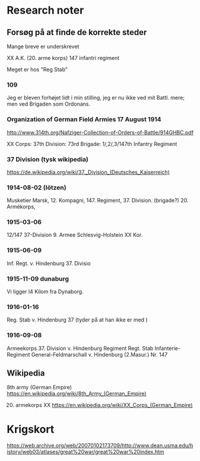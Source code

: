 # Research noter

## Forsøg på at finde de korrekte steder

Mange breve er underskrevet

XX A.K. (20. arme korps)
147 infantri regiment

Meget er hos "Reg Stab"

### 109

Jeg er bleven forhøjet lidt i min stilling, jeg er nu ikke ved mit Battl. mere; men ved Brigaden som Ordonans.

### Organization of German Field Armies 17 August 1914

http://www.314th.org/Nafziger-Collection-of-Orders-of-Battle/914GHBC.pdf

XX Corps:
37th Division:
73rd Brigade:
1/,2/,3/147th Infantry Regiment

### 37 Division (tysk wikipedia)

https://de.wikipedia.org/wiki/37._Division_(Deutsches_Kaiserreich)

### 1914-08-02 (lötzen)

Musketier Marsk, 12. Kompagni, 147. Regiment, 37. Division. (brigade?) 20. Armékorps,

### 1915-03-06

12/147 37-Division 9. Armee
Schlesvig-Holstein
XX Kor.

### 1915-06-09

Inf. Regt. v. Hindenburg 37. Divisio

### 1915-11-09 dunaburg

Vi ligger l4 Kilom fra Dynaborg.

### 1916-01-16

Reg. Stab v. Hindenburg 37
(tyder på at han ikke er med )

### 1916-09-08

Armeekorps 37. Division
v. Hindenburg Regiment
Regt. Stab
Infanterie-Regiment
General-Feldmarschall v. Hindenburg (2.Masur.) Nr. 147

## Wikipedia

8th army (German Empire)
https://en.wikipedia.org/wiki/8th_Army_(German_Empire)

20. armekorps XX
    https://en.wikipedia.org/wiki/XX_Corps_(German_Empire)

# Krigskort

https://web.archive.org/web/20070102173709/http://www.dean.usma.edu/history/web03/atlases/great%20war/great%20war%20index.htm
